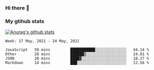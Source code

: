 ### Hi there 👋

### My gtihub stats

[![Anurag's github stats](https://github-readme-stats.vercel.app/api?username=gaozhidong)](https://github.com/gaozhidong/github-readme-stats)

<!--START_SECTION:waka-->
```text
Week: 17 May, 2021 - 24 May, 2021

JavaScript   50 mins         ███████████░░░░░░░░░░░░░░   44.14 % 
Other        28 mins         ██████▒░░░░░░░░░░░░░░░░░░   24.81 % 
JSON         20 mins         ████▓░░░░░░░░░░░░░░░░░░░░   18.27 % 
Markdown     14 mins         ███░░░░░░░░░░░░░░░░░░░░░░   12.56 % 
```
<!--END_SECTION:waka-->
